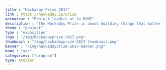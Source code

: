 ```yaml
---
title : "Hackaday Prize 2017"
link : https://hackaday.io/prize
animateur : "Project leaders at la MYNE"
description : "The Hackaday Prize is about building things that matter. The second entry this year is the 'Internet of usefull Things' which a good apportunity for the DAISEE project for instance to jump in."
theme : "project"
type : "exposition"
logo : "/img/hackadayprize-2017.png"
thumbnail : "/img/hackadayprize-2017-thumbnail.png"
banner : "/img/hackadayprize-2017-banner.png"
home : "yes"
categories: ["program"]
type: atelier
---
```

